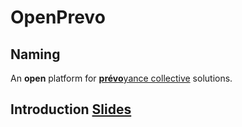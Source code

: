 # OpenPrevo

## Naming

An **open** platform for [**prévo**yance collective](https://fr.wikipedia.org/wiki/Pr%C3%A9voyance_collective) solutions.

## Introduction [Slides](https://gitpitch.com/open-prevo/slides/intro)
